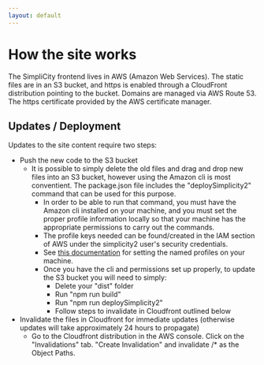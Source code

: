 ```yaml
---
layout: default
---
```

# How the site works

The SimpliCity frontend lives in AWS (Amazon Web Services). The static files are in an S3 bucket, and https is enabled through a CloudFront distribution pointing to the bucket. Domains are managed via AWS Route 53. The https certificate provided by the AWS certificate manager.

## Updates / Deployment

Updates to the site content require two steps:
* Push the new code to the S3 bucket
  * It is possible to simply delete the old files and drag and drop new files into an S3 bucket, however using the Amazon cli is most conventient. The package.json file includes the "deploySimplicity2" command that can be used for this purpose.
    * In order to be able to run that command, you must have the Amazon cli installed on your machine, and you must set the proper profile information locally so that your machine has the appropriate permissions to carry out the commands.
    * The profile keys needed can be found/created in the IAM section of AWS under the simplicity2 user's security credentials.
    * See [this documentation](https://docs.aws.amazon.com/cli/latest/userguide/cli-multiple-profiles.html) for setting the named profiles on your machine.
    * Once you have the cli and permissions set up properly, to update the S3 bucket you will need to simply:
      * Delete your "dist" folder
      * Run "npm run build"
      * Run "npm run deploySimplicity2"
      * Follow steps to invalidate in Cloudfront outlined below
* Invalidate the files in Cloudfront for immediate updates (otherwise updates will take approximately 24 hours to propagate)
  * Go to the Cloudfront distribution in the AWS console. Click on the "Invalidations" tab. "Create Invalidation" and invalidate /* as the Object Paths.
